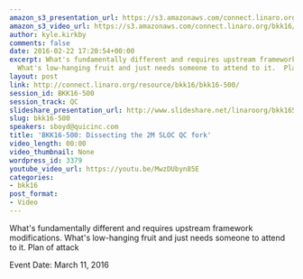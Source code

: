 ```yaml
---
amazon_s3_presentation_url: https://s3.amazonaws.com/connect.linaro.org/bkk16/Presentations/Friday/BKK16-500.pdf
amazon_s3_video_url: https://s3.amazonaws.com/connect.linaro.org/bkk16/Videos/Friday/BKK16-500%20Dissecting%20the%202M%20SLOC%20QC%20fork.mp4
author: kyle.kirkby
comments: false
date: 2016-02-22 17:20:54+00:00
excerpt: What's fundamentally different and requires upstream framework modifications.
  What's low-hanging fruit and just needs someone to attend to it.  Plan of attack
layout: post
link: http://connect.linaro.org/resource/bkk16/bkk16-500/
session_id: BKK16-500
session_track: QC
slideshare_presentation_url: http://www.slideshare.net/linaroorg/bkk16500-dissecting-the-2m-loc-qc-fork
slug: bkk16-500
speakers: sboyd@quicinc.com
title: 'BKK16-500: Dissecting the 2M SLOC QC fork'
video_length: 00:00
video_thumbnail: None
wordpress_id: 3379
youtube_video_url: https://youtu.be/MwzDUbyn85E
categories:
- bkk16
post_format:
- Video
---
```


What's fundamentally different and requires upstream framework modifications. What's low-hanging fruit and just needs someone to attend to it.  Plan of attack

Event Date: March 11, 2016
